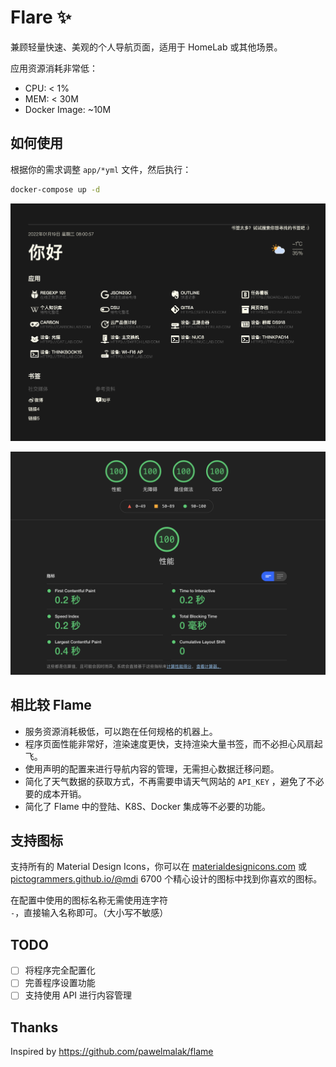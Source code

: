 # Flare ✨

兼顾轻量快速、美观的个人导航页面，适用于 HomeLab 或其他场景。

应用资源消耗非常低：

- CPU: < 1%
- MEM: < 30M
- Docker Image: ~10M

## 如何使用

根据你的需求调整 `app/*yml` 文件，然后执行：

```bash
docker-compose up -d
```

![](./screenshots/ui.png)

![](./screenshots/lighthouse.png)

## 相比较 Flame

- 服务资源消耗极低，可以跑在任何规格的机器上。
- 程序页面性能非常好，渲染速度更快，支持渲染大量书签，而不必担心风扇起飞。
- 使用声明的配置来进行导航内容的管理，无需担心数据迁移问题。
- 简化了天气数据的获取方式，不再需要申请天气网站的 `API_KEY` ，避免了不必要的成本开销。
- 简化了 Flame 中的登陆、K8S、Docker 集成等不必要的功能。

## 支持图标

支持所有的 Material Design Icons，你可以在 [materialdesignicons.com](https://materialdesignicons.com/) 或 [pictogrammers.github.io/@mdi](https://pictogrammers.github.io/@mdi/font/6.5.95/) 6700 个精心设计的图标中找到你喜欢的图标。

在配置中使用的图标名称无需使用连字符 `-`，直接输入名称即可。（大小写不敏感）


## TODO

- [ ] 将程序完全配置化
- [ ] 完善程序设置功能
- [ ] 支持使用 API 进行内容管理

## Thanks

Inspired by https://github.com/pawelmalak/flame
